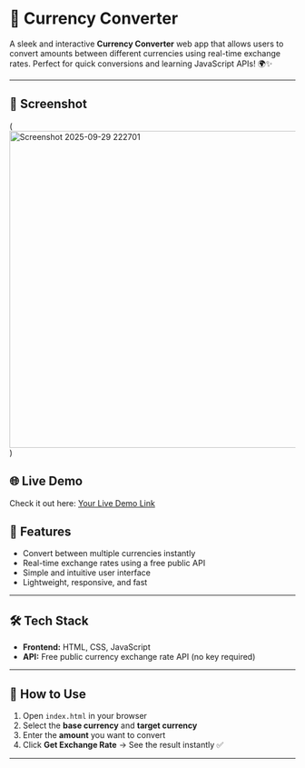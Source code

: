 # 💱 Currency Converter

A sleek and interactive **Currency Converter** web app that allows users to convert amounts between different currencies using real-time exchange rates. Perfect for quick conversions and learning JavaScript APIs! 🌍✨

---
## 📸 Screenshot
(<img width="859" height="558" alt="Screenshot 2025-09-29 222701" src="https://github.com/user-attachments/assets/a3f928e6-e706-4d19-894d-6e2a051ad75a" />
)


## 🌐 Live Demo
Check it out here: [Your Live Demo Link](https://your-username.github.io/currency-converter/)

## 🚀 Features
- Convert between multiple currencies instantly
- Real-time exchange rates using a free public API
- Simple and intuitive user interface
- Lightweight, responsive, and fast

---

## 🛠️ Tech Stack
- **Frontend:** HTML, CSS, JavaScript
- **API:** Free public currency exchange rate API (no key required)

---

## 🎯 How to Use
1. Open `index.html` in your browser
2. Select the **base currency** and **target currency**
3. Enter the **amount** you want to convert
4. Click **Get Exchange Rate** → See the result instantly ✅

---


